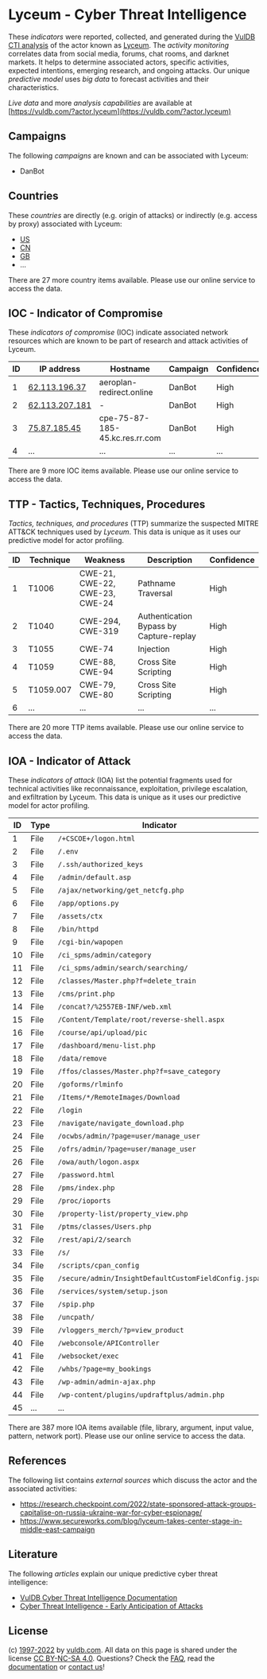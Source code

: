 # Lyceum - Cyber Threat Intelligence

These _indicators_ were reported, collected, and generated during the [VulDB CTI analysis](https://vuldb.com/?kb.cti) of the actor known as [Lyceum](https://vuldb.com/?actor.lyceum). The _activity monitoring_ correlates data from social media, forums, chat rooms, and darknet markets. It helps to determine associated actors, specific activities, expected intentions, emerging research, and ongoing attacks. Our unique _predictive model_ uses _big data_ to forecast activities and their characteristics.

_Live data_ and more _analysis capabilities_ are available at [https://vuldb.com/?actor.lyceum](https://vuldb.com/?actor.lyceum)

## Campaigns

The following _campaigns_ are known and can be associated with Lyceum:

* DanBot

## Countries

These _countries_ are directly (e.g. origin of attacks) or indirectly (e.g. access by proxy) associated with Lyceum:

* [US](https://vuldb.com/?country.us)
* [CN](https://vuldb.com/?country.cn)
* [GB](https://vuldb.com/?country.gb)
* ...

There are 27 more country items available. Please use our online service to access the data.

## IOC - Indicator of Compromise

These _indicators of compromise_ (IOC) indicate associated network resources which are known to be part of research and attack activities of Lyceum.

ID | IP address | Hostname | Campaign | Confidence
-- | ---------- | -------- | -------- | ----------
1 | [62.113.196.37](https://vuldb.com/?ip.62.113.196.37) | aeroplan-redirect.online | DanBot | High
2 | [62.113.207.181](https://vuldb.com/?ip.62.113.207.181) | - | DanBot | High
3 | [75.87.185.45](https://vuldb.com/?ip.75.87.185.45) | cpe-75-87-185-45.kc.res.rr.com | DanBot | High
4 | ... | ... | ... | ...

There are 9 more IOC items available. Please use our online service to access the data.

## TTP - Tactics, Techniques, Procedures

_Tactics, techniques, and procedures_ (TTP) summarize the suspected MITRE ATT&CK techniques used by _Lyceum_. This data is unique as it uses our predictive model for actor profiling.

ID | Technique | Weakness | Description | Confidence
-- | --------- | -------- | ----------- | ----------
1 | T1006 | CWE-21, CWE-22, CWE-23, CWE-24 | Pathname Traversal | High
2 | T1040 | CWE-294, CWE-319 | Authentication Bypass by Capture-replay | High
3 | T1055 | CWE-74 | Injection | High
4 | T1059 | CWE-88, CWE-94 | Cross Site Scripting | High
5 | T1059.007 | CWE-79, CWE-80 | Cross Site Scripting | High
6 | ... | ... | ... | ...

There are 20 more TTP items available. Please use our online service to access the data.

## IOA - Indicator of Attack

These _indicators of attack_ (IOA) list the potential fragments used for technical activities like reconnaissance, exploitation, privilege escalation, and exfiltration by Lyceum. This data is unique as it uses our predictive model for actor profiling.

ID | Type | Indicator | Confidence
-- | ---- | --------- | ----------
1 | File | `/+CSCOE+/logon.html` | High
2 | File | `/.env` | Low
3 | File | `/.ssh/authorized_keys` | High
4 | File | `/admin/default.asp` | High
5 | File | `/ajax/networking/get_netcfg.php` | High
6 | File | `/app/options.py` | High
7 | File | `/assets/ctx` | Medium
8 | File | `/bin/httpd` | Medium
9 | File | `/cgi-bin/wapopen` | High
10 | File | `/ci_spms/admin/category` | High
11 | File | `/ci_spms/admin/search/searching/` | High
12 | File | `/classes/Master.php?f=delete_train` | High
13 | File | `/cms/print.php` | High
14 | File | `/concat?/%2557EB-INF/web.xml` | High
15 | File | `/Content/Template/root/reverse-shell.aspx` | High
16 | File | `/course/api/upload/pic` | High
17 | File | `/dashboard/menu-list.php` | High
18 | File | `/data/remove` | Medium
19 | File | `/ffos/classes/Master.php?f=save_category` | High
20 | File | `/goforms/rlminfo` | High
21 | File | `/Items/*/RemoteImages/Download` | High
22 | File | `/login` | Low
23 | File | `/navigate/navigate_download.php` | High
24 | File | `/ocwbs/admin/?page=user/manage_user` | High
25 | File | `/ofrs/admin/?page=user/manage_user` | High
26 | File | `/owa/auth/logon.aspx` | High
27 | File | `/password.html` | High
28 | File | `/pms/index.php` | High
29 | File | `/proc/ioports` | High
30 | File | `/property-list/property_view.php` | High
31 | File | `/ptms/classes/Users.php` | High
32 | File | `/rest/api/2/search` | High
33 | File | `/s/` | Low
34 | File | `/scripts/cpan_config` | High
35 | File | `/secure/admin/InsightDefaultCustomFieldConfig.jspa` | High
36 | File | `/services/system/setup.json` | High
37 | File | `/spip.php` | Medium
38 | File | `/uncpath/` | Medium
39 | File | `/vloggers_merch/?p=view_product` | High
40 | File | `/webconsole/APIController` | High
41 | File | `/websocket/exec` | High
42 | File | `/whbs/?page=my_bookings` | High
43 | File | `/wp-admin/admin-ajax.php` | High
44 | File | `/wp-content/plugins/updraftplus/admin.php` | High
45 | ... | ... | ...

There are 387 more IOA items available (file, library, argument, input value, pattern, network port). Please use our online service to access the data.

## References

The following list contains _external sources_ which discuss the actor and the associated activities:

* https://research.checkpoint.com/2022/state-sponsored-attack-groups-capitalise-on-russia-ukraine-war-for-cyber-espionage/
* https://www.secureworks.com/blog/lyceum-takes-center-stage-in-middle-east-campaign

## Literature

The following _articles_ explain our unique predictive cyber threat intelligence:

* [VulDB Cyber Threat Intelligence Documentation](https://vuldb.com/?kb.cti)
* [Cyber Threat Intelligence - Early Anticipation of Attacks](https://www.scip.ch/en/?labs.20201022)

## License

(c) [1997-2022](https://vuldb.com/?kb.changelog) by [vuldb.com](https://vuldb.com/?kb.about). All data on this page is shared under the license [CC BY-NC-SA 4.0](https://creativecommons.org/licenses/by-nc-sa/4.0/). Questions? Check the [FAQ](https://vuldb.com/?kb.faq), read the [documentation](https://vuldb.com/?kb) or [contact us](https://vuldb.com/?contact)!

